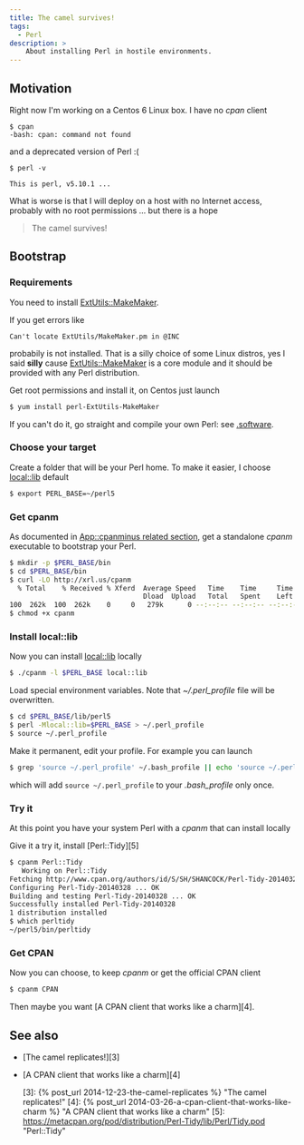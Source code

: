 ```yaml
---
title: The camel survives!
tags:
  - Perl
description: > 
    About installing Perl in hostile environments.
---
```


## Motivation

Right now I'm working on a Centos 6 Linux box. I have no *cpan* client

```
$ cpan
-bash: cpan: command not found
```

and a deprecated version of Perl :(

```
$ perl -v

This is perl, v5.10.1 ...
```

What is worse is that I will deploy on a host with no Internet access, probably with no root permissions ... but there is a hope

> The camel survives!

## Bootstrap

### Requirements

You need to install [ExtUtils::MakeMaker][1].

If you get errors like 

```
Can't locate ExtUtils/MakeMaker.pm in @INC
```

probabily is not installed. That is a silly choice of some Linux distros, yes I said **silly** cause [ExtUtils::MakeMaker][1] is a core module and it should be provided with any Perl distribution. 

Get root permissions and install it, on Centos just launch

```bash
$ yum install perl-ExtUtils-MakeMaker
```

If you can't do it, go straight and compile your own Perl: see [.software](http://g14n.info/dotsoftware).

### Choose your target

Create a folder that will be your Perl home. To make it easier, I choose [local::lib][2] default

```bash
$ export PERL_BASE=~/perl5
```

### Get cpanm

As documented in [App::cpanminus related section]( https://metacpan.org/pod/App::cpanminus#Downloading-the-standalone-executable), get a standalone *cpanm* executable to bootstrap your Perl. 

```bash
$ mkdir -p $PERL_BASE/bin
$ cd $PERL_BASE/bin
$ curl -LO http://xrl.us/cpanm
  % Total    % Received % Xferd  Average Speed   Time    Time     Time  Current
                                 Dload  Upload   Total   Spent    Left  Speed
100  262k  100  262k    0     0   279k      0 --:--:-- --:--:-- --:--:--  279k
$ chmod +x cpanm
```

### Install local::lib

Now you can install [local::lib][2] locally

```bash
$ ./cpanm -l $PERL_BASE local::lib
```

Load special environment variables. Note that *~/.perl_profile* file will be overwritten.

```bash
$ cd $PERL_BASE/lib/perl5
$ perl -Mlocal::lib=$PERL_BASE > ~/.perl_profile
$ source ~/.perl_profile
```

Make it permanent, edit your profile. For example you can launch

```bash
$ grep 'source ~/.perl_profile' ~/.bash_profile || echo 'source ~/.perl_profile' >> ~/.bash_profile
```

which will add `source ~/.perl_profile` to your *.bash_profile* only once.

### Try it

At this point you have your system Perl with a *cpanm* that can install locally

Give it a try it, install [Perl::Tidy][5]


```bash
$ cpanm Perl::Tidy
   Working on Perl::Tidy
Fetching http://www.cpan.org/authors/id/S/SH/SHANCOCK/Perl-Tidy-20140328.tar.gz ... OK
Configuring Perl-Tidy-20140328 ... OK
Building and testing Perl-Tidy-20140328 ... OK
Successfully installed Perl-Tidy-20140328
1 distribution installed
$ which perltidy
~/perl5/bin/perltidy
```

### Get CPAN

Now you can choose, to keep *cpanm* or get the official CPAN client

```bash
$ cpanm CPAN
```

Then maybe you want [A CPAN client that works like a charm][4].

## See also

* [The camel replicates!][3]
* [A CPAN client that works like a charm][4]

  [1]: http://search.cpan.org/~bingos/ExtUtils-MakeMaker/lib/ExtUtils/MakeMaker.pm "ExtUtils::MakeMaker"
  [2]: http://search.cpan.org/~haarg/local-lib/lib/local/lib.pm "local::lib"
  [3]: {% post_url 2014-12-23-the-camel-replicates %} "The camel replicates!"
  [4]: {% post_url 2014-03-26-a-cpan-client-that-works-like-charm %} "A CPAN client that works like a charm"
  [5]: https://metacpan.org/pod/distribution/Perl-Tidy/lib/Perl/Tidy.pod "Perl::Tidy"

